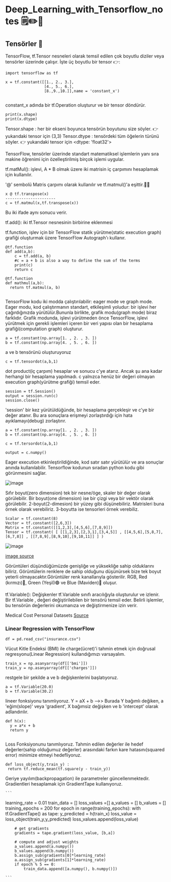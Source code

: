 # Deep_Learning_with_Tensorflow_notes :spiral_notepad::pencil2::pushpin: #

## Tensörler :heartbeat: ## 

TensorFlow, tf.Tensor nesneleri olarak temsil edilen çok boyutlu diziler veya tensörler üzerinde çalışır. İşte üç boyutlu bir tensor :point_right::

```
import tensorflow as tf

x = tf.constant([[1., 2., 3.],
                 [4., 5., 6.],
                 [8.,9.,10.]],name = 'constant_x')
                 
```

constant_x adında bir tf.Operation oluşturur ve bir tensor döndürür.
```
print(x.shape)
print(x.dtype)
```
Tensor.shape : her bir ekseni boyunca tensörün boyutunu size söyler. :point_right: yukarıdaki tensor için (3,3)
Tensor.dtype : tensördeki tüm öğelerin türünü söyler. :point_right: yukarıdaki tensor için <dtype: 'float32'>

TensorFlow, tensörler üzerinde standart matematiksel işlemlerin yanı sıra makine öğrenimi için özelleştirilmiş birçok işlemi uygular.

tf.matMul():  işlevi, A * B olmak üzere iki matrisin iç çarpımını hesaplamak için kullanılır.

'@' sembolü Matris çarpımı olarak kullanılır ve tf.matmul()'a eşittir.:woman_technologist:

```
x @ tf.transpose(x)
----------------------
c = tf.matmul(x,tf.transpose(x)) 
```
Bu iki ifade aynı sonucu verir.

tf.add(): iki tf.Tensor nesnesinin birbirine eklenmesi

tf.function, işlev için bir TensorFlow statik yürütme(static execution graph) grafiği oluşturmak üzere TensorFlow Autograph'ı kullanır.

```
@tf.function
def add(a,b):
    c = tf.add(a, b)
    #c = a + b is also a way to define the sum of the terms
    print(c)
    return c
```

```
@tf.function
def mathmul(a,b):
  return tf.matmul(a, b)
  
 ```

TensorFlow kodu iki modda çalıştırılabilir: eager mode ve graph mode. Eager modu, kod çalıştırmanın standart, etkileşimli yoludur: bir işlevi her çağırdığınızda yürütülür.Bununla birlikte, grafik modu(graph mode) biraz farklıdır. Grafik modunda, işlevi yürütmeden önce TensorFlow, işlevi yürütmek için gerekli işlemleri içeren bir veri yapısı olan bir hesaplama grafiği(computation graph) oluşturur.

```
a = tf.constant(np.array[1. , 2. , 3. ])
b = tf.constant(np.array[4. , 5. , 6. ])
```
a ve b tensörünü oluşturuyoruz
```
c = tf.tensordot(a,b,1)
```
dot product(iç çarpım) hesaplar ve sonucu c'ye atarız.
Ancak şu ana kadar herhangi bir hesaplama yapılmadı. c yalnızca henüz bir değeri olmayan execution graph(yürütme grafiği) temsil eder.

```
session = tf.Session()
output = session.run(c)
session.close()
```

'session' bir kez yürütüldüğünde, bir hesaplama gerçekleşir ve c'ye bir değer atanır. Bu ara sonuçlara erişmeyi zorlaştırdığı için hata ayıklamayı(debug) zorlaştırır.

```
a = tf.constant(np.array[1. , 2. , 3. ])
b = tf.constant(np.array[4. , 5. , 6. ])

c = tf.tersordot(a,b,1)

output = c.numpy()
```
Eager execution etkinleştirildiğinde, kod satır satır yürütülür ve ara sonuçlar anında kullanılabilir. Tensorflow kodunun sıradan python kodu gibi görünmesini sağlar.


![image](https://upload.wikimedia.org/wikipedia/commons/4/45/Dimension_levels.svg)

Sıfır boyut(zero dimension) tek bir nesne/öge, skaler bir değer olarak görülebilir. Bir boyut(one dimension) ise bir çizgi veya bir vektör olarak görülebilir. 2-boyut(2-dimesion) bir yüzey gibi düşünebiliriz. Matrisleri buna örnek olarak verebiliriz. 3-boyutta ise tensorleri örnek verebiliz.

```
Scalar = tf.constant(8)
Vector = tf.constant([2,6,3])
Matrix = tf.constant([[1,2,3],[4,5,6],[7,8,9]])
Tensor = tf.constant( [ [[1,2,3],[2,3,1],[3,4,5]] , [[4,5,6],[5,8,7],[6,7,8]] , [[7,8,9],[8,9,10],[9,10,11]] ] )
```

![image](https://miro.medium.com/max/900/1*AB3CIu1s6LllkcXy4ZpYMQ.png)

[image source](https://towardsdatascience.com/how-convolution-neural-networks-interpret-images-1f99913070b2)

Görüntüleri düşündüğümüzde genişliğe ve yüksekliğe sahip olduklarını biliriz. Görüntülerin renklere de sahip olduğunu düşünürsek bize tek boyut yeterli olmayacaktır.Görüntüler renk kanallarıyla gösterilir. RGB, Red (kırmızı):red_circle:, Green (Yeşil):green_circle: ve Blue (Maviden):large_blue_circle: oluşur. 

tf.Variable(): Değişkenler tf.Variable sınıfı aracılığıyla oluşturulur ve izlenir. Bir tf.Variable , değeri değiştirilebilen bir tensörü temsil eder. Belirli işlemler, bu tensörün değerlerini okumanıza ve değiştirmenize izin verir. 

 Medical Cost Personal Datasets [Source](https://www.kaggle.com/code/sudhirnl7/linear-regression-tutorial/data)
 
 ### Linear Regression with TensorFlow ###
 
 ```
df = pd.read_csv("insurance.csv")
 ```
 Vücut Kitle Endeksi (BMI) ile charge(ücret)'i tahmin etmek için doğrusal regresyonu(Linear Regression) kullandığımızı varsayalım.
 
  ```
 train_x = np.asanyarray(df[['bmi']])
train_y = np.asanyarray(df[['charges']])
 ```
restgele bir şekilde a ve b değişkenlerini başlatıyoruz.
 
  ```
a = tf.Variable(20.0)
b = tf.Variable(30.2)
 
  ```
  
 lineer fonksiyonu tanımlıyoruz. Y = aX + b -->> Burada Y bağımlı değiken, a 'eğim(slope)' veya 'gradient', X bağımsiz değişken ve b 'intercept' olarak adlandırılır.
  
  
 ```
 def h(x):
   y = a*x + b
   return y
    
 ```
 
 
Loss Fonksiyonunu tanımlıyoruz. Tahmin edilen değerler ile hedef değerler(sahip olduğumuz değerler) arasındaki farkın kare hatasını(squared error) minimize etmeyi hedefliyoruz. 


   ```
def loss_object(y,train_y) :
    return tf.reduce_mean(tf.square(y - train_y))

   ```
Geriye yayılım(backpropagation) ile parametreler güncellenmektedir. Gradientleri hesaplamak için GradientTape kullanıyoruz. 
   
    ```
   learning_rate = 0.01
train_data = []
loss_values =[]
a_values = []
b_values = []
training_epochs = 200
for epoch in range(training_epochs):
    with tf.GradientTape() as tape:
        y_predicted = h(train_x)
        loss_value = loss_object(train_y,y_predicted)
        loss_values.append(loss_value)

        # get gradients
        gradients = tape.gradient(loss_value, [b,a])
        
        # compute and adjust weights
        a_values.append(a.numpy())
        b_values.append(b.numpy())
        b.assign_sub(gradients[0]*learning_rate)
        a.assign_sub(gradients[1]*learning_rate)
        if epoch % 5 == 0:
            train_data.append([a.numpy(), b.numpy()])
   
    ```

    

